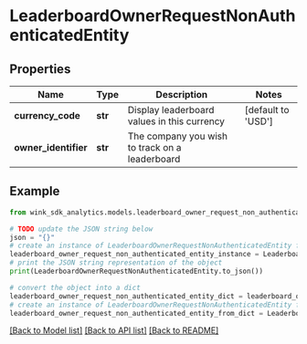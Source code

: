 # LeaderboardOwnerRequestNonAuthenticatedEntity


## Properties

Name | Type | Description | Notes
------------ | ------------- | ------------- | -------------
**currency_code** | **str** | Display leaderboard values in this currency | [default to 'USD']
**owner_identifier** | **str** | The company you wish to track on a leaderboard | 

## Example

```python
from wink_sdk_analytics.models.leaderboard_owner_request_non_authenticated_entity import LeaderboardOwnerRequestNonAuthenticatedEntity

# TODO update the JSON string below
json = "{}"
# create an instance of LeaderboardOwnerRequestNonAuthenticatedEntity from a JSON string
leaderboard_owner_request_non_authenticated_entity_instance = LeaderboardOwnerRequestNonAuthenticatedEntity.from_json(json)
# print the JSON string representation of the object
print(LeaderboardOwnerRequestNonAuthenticatedEntity.to_json())

# convert the object into a dict
leaderboard_owner_request_non_authenticated_entity_dict = leaderboard_owner_request_non_authenticated_entity_instance.to_dict()
# create an instance of LeaderboardOwnerRequestNonAuthenticatedEntity from a dict
leaderboard_owner_request_non_authenticated_entity_from_dict = LeaderboardOwnerRequestNonAuthenticatedEntity.from_dict(leaderboard_owner_request_non_authenticated_entity_dict)
```
[[Back to Model list]](../README.md#documentation-for-models) [[Back to API list]](../README.md#documentation-for-api-endpoints) [[Back to README]](../README.md)


